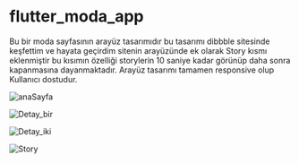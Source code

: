 # flutter_moda_app

Bu bir moda sayfasının arayüz tasarımıdır bu tasarımı dibbble sitesinde keşfettim ve hayata geçirdim sitenin arayüzünde ek olarak Story kısmı eklenmiştir bu kısımın özelliği storylerin 10 saniye kadar görünüp daha sonra kapanmasına dayanmaktadır. Arayüz tasarımı tamamen responsive olup Kullanıcı dostudur.

![anaSayfa](https://user-images.githubusercontent.com/71569624/146346598-74ea016e-5c1f-4681-a827-9e7bb5649b38.jpeg)

![Detay_bir](https://user-images.githubusercontent.com/71569624/146346623-07ed10b8-f433-483e-a866-0844f6db8d6a.jpeg)

![Detay_iki](https://user-images.githubusercontent.com/71569624/146346657-63b5cbda-c604-43c4-84f8-af6065623676.jpeg)

![Story](https://user-images.githubusercontent.com/71569624/146346667-b75caf02-2fda-4aad-8ff8-b7f2ee6a0503.jpeg)




